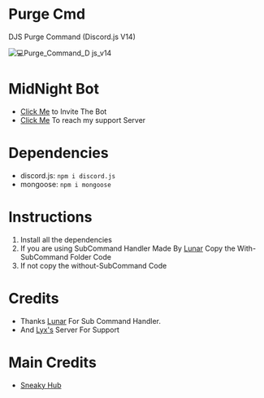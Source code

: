 # Purge Cmd
DJS Purge Command (Discord.js V14)

![💻Purge_Command_D js_v14](https://user-images.githubusercontent.com/94427416/194107761-e1382488-86e3-49fe-b51e-3128cb070ba5.png)

# MidNight Bot
- [Click Me](https://discord.com/api/oauth2/authorize?client_id=933628005987795035&permissions=1426197654646&scope=bot%20applications.commands) to Invite The Bot
- [Click Me](https://discord.gg/aXnJp96cUz) To reach my support Server
# Dependencies
- discord.js: `npm i discord.js` 
- mongoose: `npm i mongoose`
# Instructions
1. Install all the dependencies
2. If you are using SubCommand Handler Made By [Lunar](https://github.com/LunarTaku) Copy the With-SubCommand Folder Code 
3. If not copy the without-SubCommand Code

# Credits
- Thanks [Lunar](https://github.com/LunarTaku) For Sub Command Handler. 
- And [Lyx's](https://discord.gg/7jcbjKCjsb) Server For Support

# Main Credits
- [Sneaky Hub](https://discord.gg/j5NpEqfh73)
